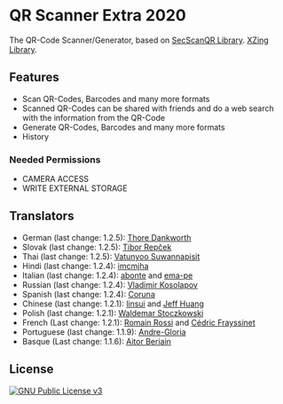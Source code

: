 # QR Scanner Extra 2020

The QR-Code Scanner/Generator, based on 
[SecScanQR Library](https://github.com/Fr4gorSoftware/SecScanQR).
[XZing Library](https://github.com/zxing/zxing).

## Features
  - Scan QR-Codes, Barcodes and many more formats
  - Scanned QR-Codes can be shared with friends and do a web search with the information from the QR-Code
  - Generate QR-Codes, Barcodes and many more formats
  - History

### Needed Permissions
  - CAMERA ACCESS
  - WRITE EXTERNAL STORAGE

## Translators
  - German (last change: 1.2.5): [Thore Dankworth](https://github.com/Fr4gorSoftware)
  - Slovak (last change: 1.2.5): [Tibor Repček](https://github.com/tiborepcek)
  - Thai (last change: 1.2.5): [Vatunyoo Suwannapisit](https://github.com/kerlos)
  - Hindi (last change: 1.2.4): [imcmjha](https://github.com/imcmjha)
  - Italian (last change: 1.2.4): [abonte](https://github.com/abonte) and [ema-pe](https://github.com/ema-pe)
  - Russian (last change: 1.2.4): [Vladimir Kosolapov](https://github.com/0x264f)
  - Spanish (last change: 1.2.4): [Coruna](https://github.com/Coruna)
  - Chinese (last change: 1.2.1): [linsui](https://github.com/linsui) and [Jeff Huang](https://github.com/s8321414)
  - Polish (last change: 1.2.1): [Waldemar Stoczkowski](https://github.com/WaldiSt)
  - French (Last change: 1.2.1): [Romain Rossi](https://github.com/romainrossi) and [Cédric Frayssinet](https://github.com/bristow)
  - Portuguese (last change: 1.1.9): [Andre-Gloria](https://github.com/Andre-Gloria)
  - Basque (Last change: 1.1.6): [Aitor Beriain](https://github.com/beriain)
  

## License
[<img src="https://gnu.org/graphics/gplv3-127x51.png" 
  alt="GNU Public License v3">](https://www.gnu.org/licenses/gpl-3.0.html)

